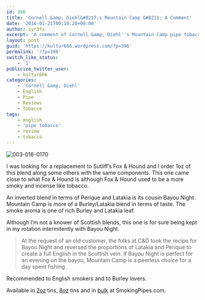 ```yaml
---
id: 396
title: 'Cornell &amp; Diehl&#8217;s Mountain Camp &#8211; A Comment'
date: '2016-01-21T00:10:20+00:00'
author: syr3fx
excerpt: 'A comment of Cornell &amp; Diehl''s Mountain Camp pipe tobacco blend.'
layout: post
guid: 'https://kultur666.wordpress.com/?p=396'
permalink: '/?p=396'
switch_like_status:
    - '1'
publicize_twitter_user:
    - kultur666
categories:
    - 'Cornell &amp; Diehl'
    - English
    - Pipe
    - Reviews
    - Tobacco
tags:
    - english
    - 'pipe tobacco'
    - review
    - tobacco
---
```


![003-016-0170](http://localhost:8080/wp-content/uploads/2016/01/003-016-0170.jpg)

I was looking for a replacement to Sutliff’s Fox &amp; Hound and I order 1oz of this blend along some others with the same components. This one came close to what Fox &amp; Hound is although Fox &amp; Hound used to be a more smoky and incense like tobacco.

An inverted blend in terms of Perique and Latakia is its cousin Bayou Night. Mountain Camp is more of a Burley/Latakia blend in terms of taste. The smoke aroma is one of rich Burley and Latakia leaf.

Although I’m not a knower of Scottish blends, this one is for sure being kept in my rotation intermitently with Bayou Night.

> At the request of an old customer, the folks at C&amp;D took the recipe for Bayou Night and reversed the proportions of Latakia and Perique to create a full English in the Scottish vein. If Bayou Night is perfect for an evening on the bayou, Mountain Camp is a peerless choice for a day spent fishing.

Recommended to English smokers and to Burley lovers.

Available in [2oz](http://www.smokingpipes.com/tobacco/by-maker/cornell-diehl/moreinfo.cfm?product_id=135128) tins, [8oz](http://www.smokingpipes.com/tobacco/by-maker/cornell-diehl/moreinfo.cfm?product_id=135129) tins and in [bulk](http://www.smokingpipes.com/tobacco/by-maker/cornell-diehl/bulk/moreinfo.cfm?product_id=134968) at SmokingPipes.com.